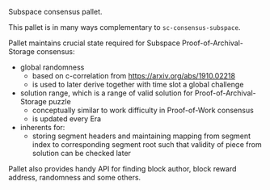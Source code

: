 Subspace consensus pallet.

This pallet is in many ways complementary to `sc-consensus-subspace`.

Pallet maintains crucial state required for Subspace Proof-of-Archival-Storage consensus:

* global randomness
    * based on c-correlation from <https://arxiv.org/abs/1910.02218>
    * is used to later derive together with time slot a global challenge
* solution range, which is a range of valid solution for Proof-of-Archival-Storage puzzle
    * conceptually similar to work difficulty in Proof-of-Work consensus
    * is updated every Era
* inherents for:
    * storing segment headers and maintaining mapping from segment index to corresponding segment root such that
      validity of piece from solution can be checked later

Pallet also provides handy API for finding block author, block reward address, randomness and some others.
